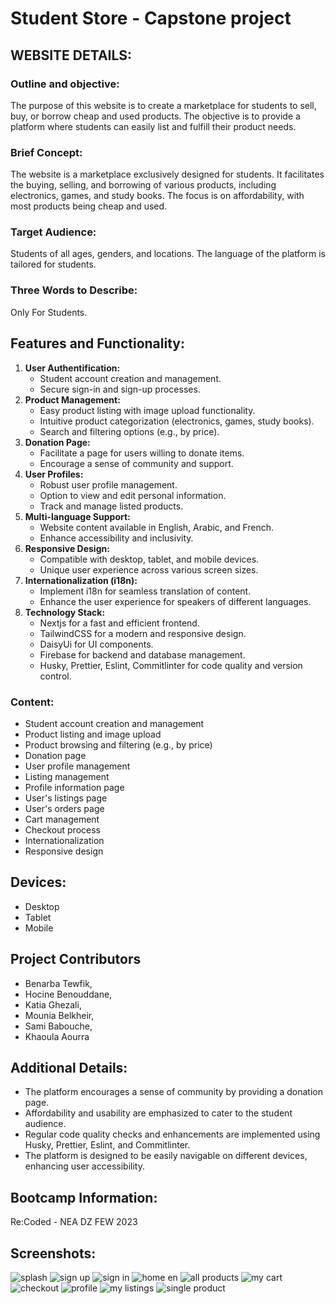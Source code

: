 # Student Store - Capstone project

## WEBSITE DETAILS:

### Outline and objective:

The purpose of this website is to create a marketplace for students to sell, buy, or borrow cheap and used products. The objective is to provide a platform where students can easily list and fulfill their product needs.

### Brief Concept:

The website is a marketplace exclusively designed for students. It facilitates the buying, selling, and borrowing of various products, including electronics, games, and study books. The focus is on affordability, with most products being cheap and used.

### Target Audience:

Students of all ages, genders, and locations. The language of the platform is tailored for students.

### Three Words to Describe:

Only For Students.

## Features and Functionality:

1. **User Authentification:**
    - Student account creation and management.
    - Secure sign-in and sign-up processes.
2. **Product Management:**
    - Easy product listing with image upload functionality.
    - Intuitive product categorization (electronics, games, study books).
    - Search and filtering options (e.g., by price).
3. **Donation Page:**
    - Facilitate a page for users willing to donate items.
    - Encourage a sense of community and support.
4. **User Profiles:**
    - Robust user profile management.
    - Option to view and edit personal information.
    - Track and manage listed products.
5. **Multi-language Support:**
    - Website content available in English, Arabic, and French.
    - Enhance accessibility and inclusivity.
6. **Responsive Design:**
    - Compatible with desktop, tablet, and mobile devices.
    - Unique user experience across various screen sizes.
7. **Internationalization (i18n):**
    - Implement i18n for seamless translation of content.
    - Enhance the user experience for speakers of different languages.
8. **Technology Stack:**
    - Nextjs for a fast and efficient frontend.
    - TailwindCSS for a modern and responsive design.
    - DaisyUi for UI components.
    - Firebase for backend and database management.
    - Husky, Prettier, Eslint, Commitlinter for code quality and version control.

### Content:

-   Student account creation and management
-   Product listing and image upload
-   Product browsing and filtering (e.g., by price)
-   Donation page
-   User profile management
-   Listing management
-   Profile information page
-   User's listings page
-   User's orders page
-   Cart management
-   Checkout process
-   Internationalization
-   Responsive design

## Devices:

-   Desktop
-   Tablet
-   Mobile

## Project Contributors

-   Benarba Tewfik,
-   Hocine Benouddane,
-   Katia Ghezali,
-   Mounia Belkheir,
-   Sami Babouche,
-   Khaoula Aourra

## Additional Details:

-   The platform encourages a sense of community by providing a donation page.
-   Affordability and usability are emphasized to cater to the student audience.
-   Regular code quality checks and enhancements are implemented using Husky, Prettier, Eslint, and Commitlinter.
-   The platform is designed to be easily navigable on different devices, enhancing user accessibility.

## Bootcamp Information:

Re:Coded - NEA DZ FEW 2023

## Screenshots:

![splash](image.png)
![sign up](image-1.png)
![sign in](image-2.png)
![home en](image-3.png)
![all products](image-5.png)
![my cart](image-6.png)
![checkout](image-7.png)
![profile](image-8.png)
![my listings](image-9.png)
![single product](image-10.png)
